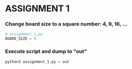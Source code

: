 # ASSIGNMENT 1 

### Change board size to a square number: 4, 9, 16, ...
```python
# assignment_1.py
BOARD_SIZE = 9
```

### Execute script and dump to "out"
``` bash
python3 assignment_1.py > out
```

